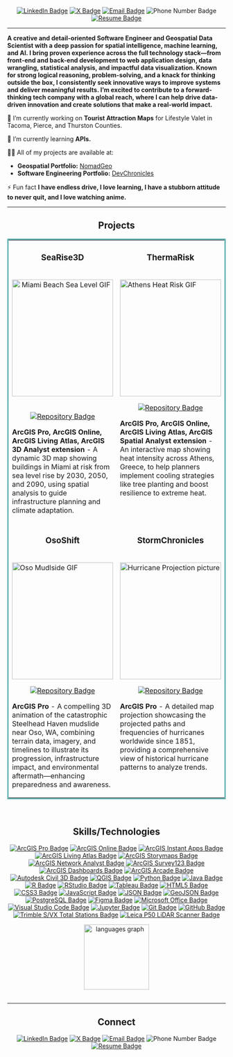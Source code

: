 <p align="center"> 
  <a href="https://www.linkedin.com/in/emekaemeche/" target="_blank" rel="noreferrer"> <img alt="LinkedIn Badge" src="https://img.shields.io/badge/-LinkedIn-000000?style=flat&logo=LinkedIn"></a> 
  <a href="https://x.com/NomadCode33" target="_blank" rel="noreferrer"> <img alt="X Badge" src="https://img.shields.io/badge/-X-000000?style=flat&logo=X"></a> 
  <a href="mailto:nomadcode33@gmail.com" target="_blank" rel="noreferrer"> <img alt="Email Badge" src="https://img.shields.io/badge/-nomadcode33@gmail.com-000000?style=flat&logo=Gmail"></a> 
  <img alt="Phone Number Badge" src="https://img.shields.io/badge/-206.476.7818 -000000?style=flat&logo=None">  
  <a href="https://drive.google.com/file/d/11no8IVXjJ6mZ3dkiHYaZB5VnOab32nns/view?usp=sharing" target="_blank" rel="noreferrer"> <img alt="Resume Badge" src="https://img.shields.io/badge/-Resume-000000?style=flat&logo=ReadMe"></a>
</p>

___ 
<p align="left"> 
  <strong>A creative and detail-oriented Software Engineer and Geospatial Data Scientist with a deep passion for spatial intelligence, machine learning, and AI. I bring proven experience across the full technology stack—from front-end and back-end development to web application design, data wrangling, statistical analysis, and impactful data visualization. Known for strong logical reasoning, problem-solving, and a knack for thinking outside the box, I consistently seek innovative ways to improve systems and deliver meaningful results. I’m excited to contribute to a forward-thinking tech company with a global reach, where I can help drive data-driven innovation and create solutions that make a real-world impact.</strong>
</p>

🔭 I’m currently working on **Tourist Attraction Maps** for Lifestyle Valet in Tacoma, Pierce, and Thurston Counties.

🌱 I’m currently learning **APIs.**

👨‍💻 All of my projects are available at:
- **Geospatial Portfolio:** [NomadGeo](https://github.com/NomadCode33/NomadGeo)
- **Software Engineering Portfolio:** [DevChronicles](https://github.com/NomadCode33/DevChronicles)

⚡ Fun fact **I have endless drive, I love learning, I have a stubborn attitude to never quit, and I love watching anime.**
___

<h2 align="center">Projects</h2>

<table bordercolor="#66b2b2">
  
  <tr>
    <td width="50%" valign="top">
      <h3 align="center">SeaRise3D</h3>
        <br />
        <center>
        <a target="_blank" href="https://github.com/NomadCode33/SeaRise3D-Miami">
            <img src="./GIFs/ArcGIS - City of Miami Beach Sea Level Rise_EmekaEmeche (3).gif" width="100%" height="269" alt="Miami Beach Sea Level GIF"/>
        </a>
        </center>
        <br />
        <p align="center">
          
  <a href="https://github.com/NomadCode33/SeaRise3D-Miami" target="_blank" rel="noreferrer">
    <img alt="Repository Badge" src="https://img.shields.io/badge/-REPO-000000?style=flat&logo=GitHub">
  </a>  
        </p>
        <p><strong>ArcGIS Pro, ArcGIS Online, ArcGIS Living Atlas, ArcGIS 3D Analyst extension</strong> - A dynamic 3D map showing buildings in Miami at risk from sea level rise by 2030, 2050, and 2090, using spatial analysis to guide infrastructure planning and climate adaptation.</p>
    </td>
    <td width="50%" valign="top">
      <h3 align="center">ThermaRisk</h3>
        <br />
      <a target="_blank" href="https://github.com/NomadCode33/ThermaRisk">
            <img src="./GIFs/Athens Heat Risk Index_EmekaEmeche (3).gif" width="100%" height="269" alt="Athens Heat Risk GIF"/>
        </a>
        <br />
        <p align="center">
          
  <a href="https://github.com/NomadCode33/ThermaRisk" target="_blank" rel="noreferrer">
    <img alt="Repository Badge" src="https://img.shields.io/badge/-REPO-000000?style=flat&logo=GitHub">
  </a>
      </p>
        <p><strong>ArcGIS Pro, ArcGIS Online, ArcGIS Living Atlas, ArcGIS Spatial Analyst extension</strong> - An interactive map showing heat intensity across Athens, Greece, to help planners implement cooling strategies like tree planting and boost resilience to extreme heat.</p>
    </td>
  </tr>
  
  <tr>
    <td width="50%" valign="top">
      <h3 align="center">OsoShift</h3>
      <br />
        <a target="_blank" href="https://github.com/NomadCode33/OsoShift">
          <img src="./GIFs/Oso Mudslide_gif320x240.gif" width="100%" height="269" alt="Oso Mudlside GIF"/>
        </a>
      <br />
        <p align="center">
  <a href="https://github.com/NomadCode33/OsoShift" target="_blank" rel="noreferrer">
    <img alt="Repository Badge" src="https://img.shields.io/badge/-REPO-000000?style=flat&logo=GitHub">
  </a>
      </p>
        <p><strong>ArcGIS Pro</strong> - A compelling 3D animation of the catastrophic Steelhead Haven mudslide near Oso, WA, combining terrain data, imagery, and timelines to illustrate its progression, infrastructure impact, and environmental aftermath—enhancing preparedness and awareness.</p>
    </td>
    <td width="50%" valign="top">
      <h3 align="center">StormChronicles</h3>
        <br />
        <a target="_blank" href="https://github.com/NomadCode33/StormChronicles">
          <img src="./Hurricane_Projection_EmekaEmeche.jpg" width="100%" height="269" alt="Hurricane Projection picture">
        </a>
        <br />
        <p align="center">
          
  <a href="https://github.com/NomadCode33/StormChronicles" target="_blank" rel="noreferrer">
    <img alt="Repository Badge" src="https://img.shields.io/badge/-REPO-000000?style=flat&logo=GitHub">
  </a>
      </p>
        <p><strong>ArcGIS Pro</strong> - A detailed map projection showcasing the projected paths and frequencies of hurricanes worldwide since 1851, providing a comprehensive view of historical hurricane patterns to analyze trends.</p>
    </td>
  </tr>
</table>

<br>
<h2 align="center">Skills/Technologies</h2>
<p align="center"> 
  <a href="https://www.esri.com/en-us/arcgis/products/arcgis-pro/overview" target="_blank" rel="noreferrer"> <img alt="ArcGIS Pro Badge" src="https://img.shields.io/badge/-ArcGIS Pro-000000?style=flat&logo=ArcGIS"></a> 
  <a href="https://www.esri.com/en-us/arcgis/products/arcgis-online/overview" target="_blank" rel="noreferrer"> <img alt="ArcGIS Online Badge" src="https://img.shields.io/badge/-ArcGIS Online-4d54b9?style=flat&logo=ArcGIS"></a> 
  <a href="https://www.esri.com/en-us/arcgis/products/arcgis-instant-apps/trial" target="_blank" rel="noreferrer"> <img alt="ArcGIS Instant Apps Badge" src="https://img.shields.io/badge/-ArcGIS Instant Apps-8FA17A?style=flat&logo=ArcGIS"></a> 
  <a href="https://livingatlas.arcgis.com/en/home/" target="_blank" rel="noreferrer"> <img alt="ArcGIS Living Atlas Badge" src="https://img.shields.io/badge/-ArcGIS Living Atlas-43A047?style=flat&logo=ArcGIS"></a> 
  <a href="https://storymaps.arcgis.com/" target="_blank" rel="noreferrer"> <img alt="ArcGIS Storymaps Badge" src="https://img.shields.io/badge/-ArcGIS StoryMaps-64c4b7?style=flat&logo=ArcGIS"></a> 
  <a href="https://www.esri.com/en-us/arcgis/products/arcgis-network-analyst/overview" target="_blank" rel="noreferrer"> <img alt="ArcGIS Network Analyst Badge" src="https://img.shields.io/badge/-ArcGIS Network Analyst-0e9b6b?style=flat&logo=ArcGIS"></a> 
  <a href="https://survey123.arcgis.com/" target="_blank" rel="noreferrer"> <img alt="ArcGIS Survey123 Badge" src="https://img.shields.io/badge/-ArcGIS Survey123-759c33?style=flat&logo=ArcGIS"></a> 
  <a href="https://www.esri.com/en-us/arcgis/products/arcgis-dashboards/overview" target="_blank" rel="noreferrer"> <img alt="ArcGIS Dashboards Badge" src="https://img.shields.io/badge/-ArcGIS Dashboards-e89204?style=flat&logo=ArcGIS"></a> 
  <a href="https://developers.arcgis.com/arcade/" target="_blank" rel="noreferrer"> <img alt="ArcGIS Arcade Badge" src="https://img.shields.io/badge/-ArcGIS Arcade-c02505?style=flat&logo=ArcGIS"></a> 
  <a href="https://www.autodesk.com/products/civil-3d/overview?term=1-YEAR&tab=subscription" target="_blank" rel="noreferrer"> <img alt="Autodesk Civil 3D Badge" src="https://img.shields.io/badge/-Autodesk Civil 3D-000000?style=flat&logo=Autodesk"></a> 
  <a href="https://www.qgis.org/en/site/" target="_blank" rel="noreferrer"> <img alt="QGIS Badge" src="https://img.shields.io/badge/-QGIS-000000?style=flat&logo=Qgis"></a> 
  <a href="https://www.python.org" target="_blank" rel="noreferrer"> <img alt="Python Badge" src="https://img.shields.io/badge/-Python-000000?style=flat&logo=Python"></a> 
  <a href="https://www.java.com" target="_blank" rel="noreferrer"> <img alt="Java Badge" src="https://img.shields.io/badge/-Java-000000?style=flat&logo=Java"></a> 
  <a href="https://www.r-project.org/about.html" target="_blank" rel="noreferrer"> <img alt="R Badge" src="https://img.shields.io/badge/-R-000000?style=flat&logo=R"></a> 
  <a href="https://posit.co/download/rstudio-desktop/" target="_blank" rel="noreferrer"> <img alt="RStudio Badge" src="https://img.shields.io/badge/-RStudio-000000?style=flat&logo=rstudioide"></a> 
  <a href="https://www.tableau.com/" target="_blank" rel="noreferrer"> <img alt="Tableau Badge" src="https://img.shields.io/badge/-Tableau-000000?style=flat&logo=Tableau"></a> 
  <a href="https://developer.mozilla.org/en-US/docs/Web/HTML" target="_blank" rel="noreferrer"> <img alt="HTML5 Badge" src="https://img.shields.io/badge/-HTML5-000000?style=flat&logo=HTML5"></a> 
  <a href="https://developer.mozilla.org/en-US/docs/Web/CSS" target="_blank" rel="noreferrer"> <img alt="CSS3 Badge" src="https://img.shields.io/badge/-CSS3-000000?style=flat&logo=CSS3"></a> 
  <a href="https://developer.mozilla.org/en-US/docs/Web/JavaScript" target="_blank" rel="noreferrer"> <img alt="JavaScript Badge" src="https://img.shields.io/badge/-JavaScript-000000?style=flat&logo=JavaScript"></a> 
  <a href="https://www.json.org/json-en.html" target="_blank" rel="noreferrer"> <img alt="JSON Badge" src="https://img.shields.io/badge/-JSON-000000?style=flat&logo=JSON"></a>
  <a href="https://geojson.org/" target="_blank" rel="noreferrer"> <img alt="GeoJSON Badge" src="https://img.shields.io/badge/-GeoJSON-000000?style=flat&logo=JSON"></a>
  <a href="https://www.postgresql.org" target="_blank" rel="noreferrer"> <img alt="PostgreSQL Badge" src="https://img.shields.io/badge/-PostgreSQL-000000?style=flat&logo=PostgreSQL"></a> 
  <a href="https://www.figma.com/" target="_blank" rel="noreferrer"> <img alt="Figma Badge" src="https://img.shields.io/badge/-Figma-000000?style=flat&logo=Figma"></a> 
  <a href="https://www.office.com/" target="_blank" rel="noreferrer"> <img alt="Microsoft Office Badge" src="https://img.shields.io/badge/-Microsoft Office 365-000000?style=flat&logo=Microsoft"></a> 
  <a href="https://code.visualstudio.com/" target="_blank" rel="noreferrer"> <img alt="Visual Studio Code Badge" src="https://img.shields.io/badge/-Visual Studio Code-000000?style=flat&logo=None"></a> 
  <a href="https://jupyter.org/" target="_blank" rel="noreferrer"> <img alt="Jupyter Badge" src="https://img.shields.io/badge/-Jupyter-000000?style=flat&logo=Jupyter"></a> 
  <a href="https://www.git-scm.com/" target="_blank" rel="noreferrer"> <img alt="Git Badge" src="https://img.shields.io/badge/-Git-000000?style=flat&logo=GitHub"></a> 
  <a href="https://github.com/" target="_blank" rel="noreferrer"> <img alt="GitHub Badge" src="https://img.shields.io/badge/-GitHub-000000?style=flat&logo=GitHub"></a> 
  <a href="https://geospatial.trimble.com/en/products/hardware/total-stations" target="_blank" rel="noreferrer"> <img alt="Trimble S/VX Total Stations Badge" src="https://img.shields.io/badge/-Trimble S/VX Total Stations-000000?style=flat&logo="></a> 
  <a href="https://leica-geosystems.com/en-us/products/laser-scanners/scanners/leica-scanstation-p50" target="_blank" rel="noreferrer"> <img alt="Leica P50 LiDAR Scanner Badge" src="https://img.shields.io/badge/-Leica P50 LiDAR Scanner-000000?style=flat&logo=Leica"></a></p>

<div align="center">
  <img src="https://github-readme-stats.vercel.app/api/top-langs?username=NomadCode33&locale=en&hide_title=false&layout=compact&card_width=320&langs_count=5&theme=midnight-purple&hide_border=false" height="150" alt="languages graph"/> <br>
</div> 
<br>

___

<h2 align="center">Connect</h2>
<p align="center"> 
  <a href="https://www.linkedin.com/in/emekaemeche/" target="_blank" rel="noreferrer"> <img alt="LinkedIn Badge" src="https://img.shields.io/badge/-LinkedIn-000000?style=flat&logo=LinkedIn"></a> 
  <a href="https://x.com/NomadCode33" target="_blank" rel="noreferrer"> <img alt="X Badge" src="https://img.shields.io/badge/-X-000000?style=flat&logo=X"></a> 
  <a href="mailto:nomadcode33@gmail.com" target="_blank" rel="noreferrer"> <img alt="Email Badge" src="https://img.shields.io/badge/-nomadcode33@gmail.com-000000?style=flat&logo=Gmail"></a>
  <img alt="Phone Number Badge" src="https://img.shields.io/badge/-206.476.7818 -000000?style=flat&logo=None">  
  <a href="https://drive.google.com/file/d/11no8IVXjJ6mZ3dkiHYaZB5VnOab32nns/view?usp=sharing" target="_blank" rel="noreferrer"> <img alt="Resume Badge" src="https://img.shields.io/badge/-Resume-000000?style=flat&logo=ReadMe"></a>
</p>


